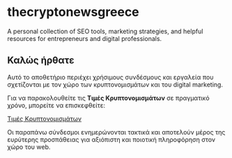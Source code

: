 # thecryptonewsgreece
A personal collection of SEO tools, marketing strategies, and helpful resources for entrepreneurs and digital professionals.
<h2>Καλώς ήρθατε</h2>
<p>Αυτό το αποθετήριο περιέχει χρήσιμους συνδέσμους και εργαλεία που σχετίζονται με τον χώρο των κρυπτονομισμάτων και του digital marketing.</p>
<p>Για να παρακολουθείτε τις <strong>Τιμές Κρυπτονομισμάτων</strong> σε πραγματικό χρόνο, μπορείτε να επισκεφθείτε:</p>
<p><a href="https://thecryptonews.gr/times-kryptonomismaton/" target="_blank">Τιμές Κρυπτονομισμάτων</a></p>

<p>Οι παραπάνω σύνδεσμοι ενημερώνονται τακτικά και αποτελούν μέρος της ευρύτερης προσπάθειας για αξιόπιστη και ποιοτική πληροφόρηση στον χώρο του web.</p>

